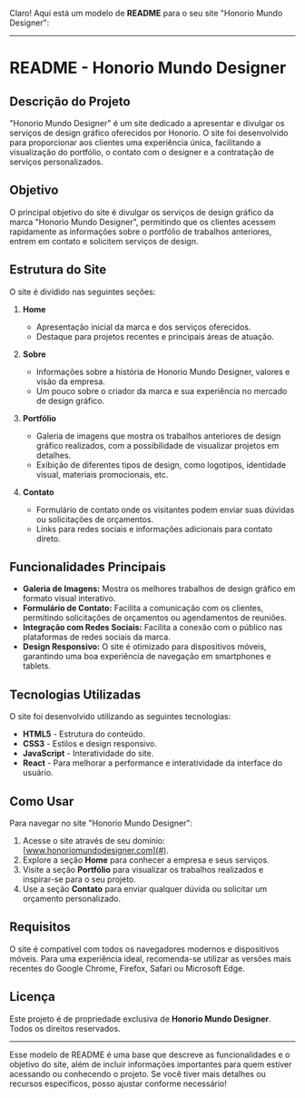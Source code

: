 Claro! Aqui está um modelo de **README** para o seu site "Honorio Mundo Designer":

---

# **README - Honorio Mundo Designer**

## **Descrição do Projeto**
"Honorio Mundo Designer" é um site dedicado a apresentar e divulgar os serviços de design gráfico oferecidos por Honorio. O site foi desenvolvido para proporcionar aos clientes uma experiência única, facilitando a visualização do portfólio, o contato com o designer e a contratação de serviços personalizados.

## **Objetivo**
O principal objetivo do site é divulgar os serviços de design gráfico da marca "Honorio Mundo Designer", permitindo que os clientes acessem rapidamente as informações sobre o portfólio de trabalhos anteriores, entrem em contato e solicitem serviços de design.

## **Estrutura do Site**

O site é dividido nas seguintes seções:

1. **Home**
   - Apresentação inicial da marca e dos serviços oferecidos.
   - Destaque para projetos recentes e principais áreas de atuação.

2. **Sobre**
   - Informações sobre a história de Honorio Mundo Designer, valores e visão da empresa.
   - Um pouco sobre o criador da marca e sua experiência no mercado de design gráfico.

3. **Portfólio**
   - Galeria de imagens que mostra os trabalhos anteriores de design gráfico realizados, com a possibilidade de visualizar projetos em detalhes.
   - Exibição de diferentes tipos de design, como logotipos, identidade visual, materiais promocionais, etc.

4. **Contato**
   - Formulário de contato onde os visitantes podem enviar suas dúvidas ou solicitações de orçamentos.
   - Links para redes sociais e informações adicionais para contato direto.

## **Funcionalidades Principais**

- **Galeria de Imagens:** Mostra os melhores trabalhos de design gráfico em formato visual interativo.
- **Formulário de Contato:** Facilita a comunicação com os clientes, permitindo solicitações de orçamentos ou agendamentos de reuniões.
- **Integração com Redes Sociais:** Facilita a conexão com o público nas plataformas de redes sociais da marca.
- **Design Responsivo:** O site é otimizado para dispositivos móveis, garantindo uma boa experiência de navegação em smartphones e tablets.

## **Tecnologias Utilizadas**
O site foi desenvolvido utilizando as seguintes tecnologias:

- **HTML5** - Estrutura do conteúdo.
- **CSS3** - Estilos e design responsivo.
- **JavaScript** - Interatividade do site.
- **React** - Para melhorar a performance e interatividade da interface do usuário.

## **Como Usar**
Para navegar no site "Honorio Mundo Designer":

1. Acesse o site através de seu domínio: [www.honoriomundodesigner.com](#).
2. Explore a seção **Home** para conhecer a empresa e seus serviços.
3. Visite a seção **Portfólio** para visualizar os trabalhos realizados e inspirar-se para o seu projeto.
4. Use a seção **Contato** para enviar qualquer dúvida ou solicitar um orçamento personalizado.

## **Requisitos**
O site é compatível com todos os navegadores modernos e dispositivos móveis. Para uma experiência ideal, recomenda-se utilizar as versões mais recentes do Google Chrome, Firefox, Safari ou Microsoft Edge.

## **Licença**
Este projeto é de propriedade exclusiva de **Honorio Mundo Designer**. Todos os direitos reservados.

---

Esse modelo de README é uma base que descreve as funcionalidades e o objetivo do site, além de incluir informações importantes para quem estiver acessando ou conhecendo o projeto. Se você tiver mais detalhes ou recursos específicos, posso ajustar conforme necessário!
